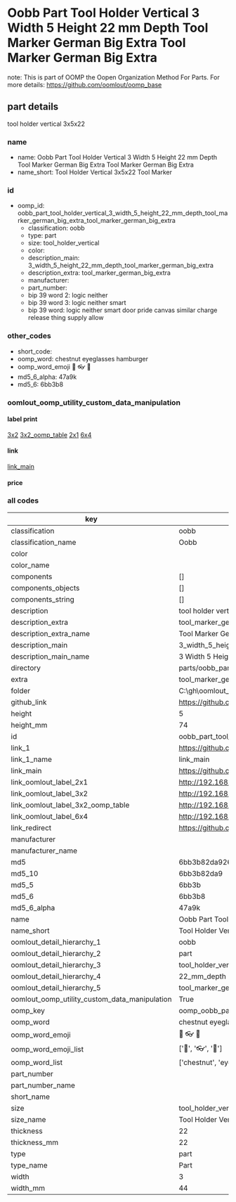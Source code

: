 # Oobb Part Tool Holder Vertical 3 Width 5 Height 22 mm Depth Tool Marker German Big Extra Tool Marker German Big Extra  

note: This is part of OOMP the Oopen Organization Method For Parts. For more details: https://github.com/oomlout/oomp_base

##  part details
  



tool holder vertical 3x5x22



### name
* name: Oobb Part Tool Holder Vertical 3 Width 5 Height 22 mm Depth Tool Marker German Big Extra Tool Marker German Big Extra
* name_short: Tool Holder Vertical 3x5x22 Tool Marker
### id
* oomp_id: oobb_part_tool_holder_vertical_3_width_5_height_22_mm_depth_tool_marker_german_big_extra_tool_marker_german_big_extra
  * classification: oobb
  * type: part
  * size: tool_holder_vertical
  * color: 
  * description_main: 3_width_5_height_22_mm_depth_tool_marker_german_big_extra
  * description_extra: tool_marker_german_big_extra
  * manufacturer: 
  * part_number: 
  * bip 39 word 2: logic neither
  * bip 39 word 3: logic neither smart
  * bip 39 word: logic neither smart door pride canvas similar charge release thing supply allow

### other_codes
* short_code: 
* oomp_word: chestnut eyeglasses hamburger
* oomp_word_emoji :chestnut: :eyeglasses: :hamburger:
* md5_6_alpha: 47a9k
* md5_6: 6bb3b8






### oomlout_oomp_utility_custom_data_manipulation
#### label print
[3x2](http://192.168.1.245:1112/?label=oomp%2047a9k)
[3x2_oomp_table](http://192.168.1.108:1112/?label=oomp%2047a9k)
[2x1](http://192.168.1.242:1112/?label=oomp%2047a9k)
[6x4](http://192.168.1.55:1112/?label=oomp%2047a9k)    

#### link

[link_main](https://github.com/oomlout/oomlout_oobb_version_4_generated_parts/tree/main/navigation_oomp/oobb/part/tool_holder_vertical/3_width_5_height_22_mm_depth_tool_marker_german_big_extra/tool_marker_german_big_extra/part)                              

#### price







### all codes 
| key | value |  
| --- | --- |  
| classification | oobb |  
| classification_name | Oobb |  
| color |  |  
| color_name |  |  
| components | [] |  
| components_objects | [] |  
| components_string | [] |  
| description | tool holder vertical 3x5x22 |  
| description_extra | tool_marker_german_big_extra |  
| description_extra_name | Tool Marker German Big Extra |  
| description_main | 3_width_5_height_22_mm_depth_tool_marker_german_big_extra |  
| description_main_name | 3 Width 5 Height 22 mm Depth Tool Marker German Big Extra |  
| directory | parts/oobb_part_tool_holder_vertical_3_width_5_height_22_mm_depth_tool_marker_german_big_extra_tool_marker_german_big_extra |  
| extra | tool_marker_german_big |  
| folder | C:\gh\oomlout_oobb_version_4_generated_parts\parts\oobb_part_tool_holder_vertical_3_width_5_height_22_mm_depth_tool_marker_german_big_extra_tool_marker_german_big_extra |  
| github_link | https://github.com/oomlout/oomlout_oomp_part_src/tree/main/parts/oobb_part_tool_holder_vertical_3_width_5_height_22_mm_depth_tool_marker_german_big_extra_tool_marker_german_big_extra |  
| height | 5 |  
| height_mm | 74 |  
| id | oobb_part_tool_holder_vertical_3_width_5_height_22_mm_depth_tool_marker_german_big_extra_tool_marker_german_big_extra |  
| link_1 | https://github.com/oomlout/oomlout_oobb_version_4_generated_parts/tree/main/navigation_oomp/oobb/part/tool_holder_vertical/3_width_5_height_22_mm_depth_tool_marker_german_big_extra/tool_marker_german_big_extra/part |  
| link_1_name | link_main |  
| link_main | https://github.com/oomlout/oomlout_oobb_version_4_generated_parts/tree/main/navigation_oomp/oobb/part/tool_holder_vertical/3_width_5_height_22_mm_depth_tool_marker_german_big_extra/tool_marker_german_big_extra/part |  
| link_oomlout_label_2x1 | http://192.168.1.242:1112/?label=oomp%2047a9k |  
| link_oomlout_label_3x2 | http://192.168.1.245:1112/?label=oomp%2047a9k |  
| link_oomlout_label_3x2_oomp_table | http://192.168.1.108:1112/?label=oomp%2047a9k |  
| link_oomlout_label_6x4 | http://192.168.1.55:1112/?label=oomp%2047a9k |  
| link_redirect | https://github.com/oomlout/oomlout_oobb_version_4_generated_parts/tree/main/parts/oobb_tool_holder_vertical_03_05_22_ex_tool_marker_german_big |  
| manufacturer |  |  
| manufacturer_name |  |  
| md5 | 6bb3b82da926991c86d5441799250c1c |  
| md5_10 | 6bb3b82da9 |  
| md5_5 | 6bb3b |  
| md5_6 | 6bb3b8 |  
| md5_6_alpha | 47a9k |  
| name | Oobb Part Tool Holder Vertical 3 Width 5 Height 22 mm Depth Tool Marker German Big Extra Tool Marker German Big Extra |  
| name_short | Tool Holder Vertical 3x5x22 Tool Marker |  
| oomlout_detail_hierarchy_1 | oobb |  
| oomlout_detail_hierarchy_2 | part |  
| oomlout_detail_hierarchy_3 | tool_holder_vertical |  
| oomlout_detail_hierarchy_4 | 22_mm_depth |  
| oomlout_detail_hierarchy_5 | tool_marker_german_big_extra |  
| oomlout_oomp_utility_custom_data_manipulation | True |  
| oomp_key | oomp_oobb_part_tool_holder_vertical_3_width_5_height_22_mm_depth_tool_marker_german_big_extra_tool_marker_german_big_extra |  
| oomp_word | chestnut eyeglasses hamburger |  
| oomp_word_emoji | :chestnut: :eyeglasses: :hamburger: |  
| oomp_word_emoji_list | [':chestnut:', ':eyeglasses:', ':hamburger:'] |  
| oomp_word_list | ['chestnut', 'eyeglasses', 'hamburger'] |  
| part_number |  |  
| part_number_name |  |  
| short_name |  |  
| size | tool_holder_vertical |  
| size_name | Tool Holder Vertical |  
| thickness | 22 |  
| thickness_mm | 22 |  
| type | part |  
| type_name | Part |  
| width | 3 |  
| width_mm | 44 |  
